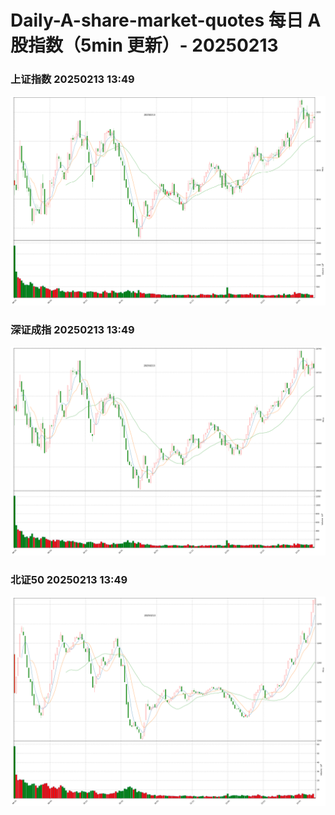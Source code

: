 
# Daily-A-share-market-quotes 每日 A 股指数（5min 更新）- 20250213

### 上证指数 20250213 13:49
![](./fig/2025/2/20250213-sh000001.png)

### 深证成指 20250213 13:49
![](./fig/2025/2/20250213-sz399001.png)

### 北证50 20250213 13:49
![](./fig/2025/2/20250213-bj899050.png)
